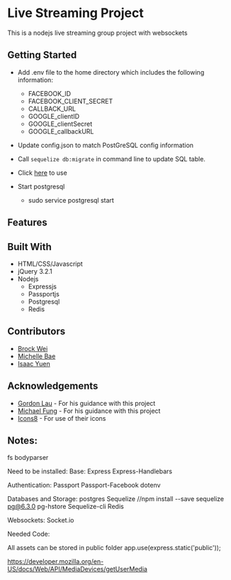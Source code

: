 # Live Streaming Project
This is a nodejs live streaming group project with websockets

## Getting Started
 - Add .env file to the home directory which includes the following information:
    - FACEBOOK_ID
    - FACEBOOK_CLIENT_SECRET
    - CALLBACK_URL
    - GOOGLE_clientID
    - GOOGLE_clientSecret
    - GOOGLE_callbackURL
 - Update config.json to match PostGreSQL config information
 - Call `sequelize db:migrate` in command line to update SQL table.

 - Click [here](URL) to use     
 - Start postgresql
    - sudo service postgresql start

## Features


## Built With
 - HTML/CSS/Javascript
 - jQuery 3.2.1
 - Nodejs
    - Expressjs
    - Passportjs
    - Postgresql
    - Redis

## Contributors
 - [Brock Wei](https://brockwei.github.io) 
 - [Michelle Bae](https://github.com/michelleb01)
 - [Isaac Yuen](https://github.com/Isaacwhyuenac)

## Acknowledgements
 - [Gordon Lau](https://github.com/gordonlau) - For his guidance with this project
 - [Michael Fung](https://github.com/MICFTK) - For his guidance with this project
 - [Icons8](https://icons8.com/) - For use of their icons


## Notes:
fs
bodyparser


Need to be installed:
Base:
Express
Express-Handlebars

Authentication:
Passport
Passport-Facebook
dotenv

Databases and Storage:
postgres
Sequelize //npm install --save sequelize pg@6.3.0 pg-hstore
Sequelize-cli
Redis

Websockets:
Socket.io

Needed Code:

All assets can be stored in public folder
app.use(express.static('public'));

https://developer.mozilla.org/en-US/docs/Web/API/MediaDevices/getUserMedia
